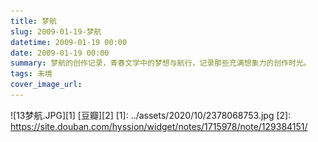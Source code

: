 ```yaml
---
title: 梦航
slug: 2009-01-19-梦航
datetime: 2009-01-19 00:00
date: 2009-01-19 00:00
summary: 梦航的创作记录，青春文学中的梦想与航行，记录那些充满想象力的创作时光。
tags: 未境
cover_image_url: 
---
```

![13梦航.JPG][1]
[豆瓣][2]
  [1]: ../assets/2020/10/2378068753.jpg
  [2]: https://site.douban.com/hyssion/widget/notes/1715978/note/129384151/